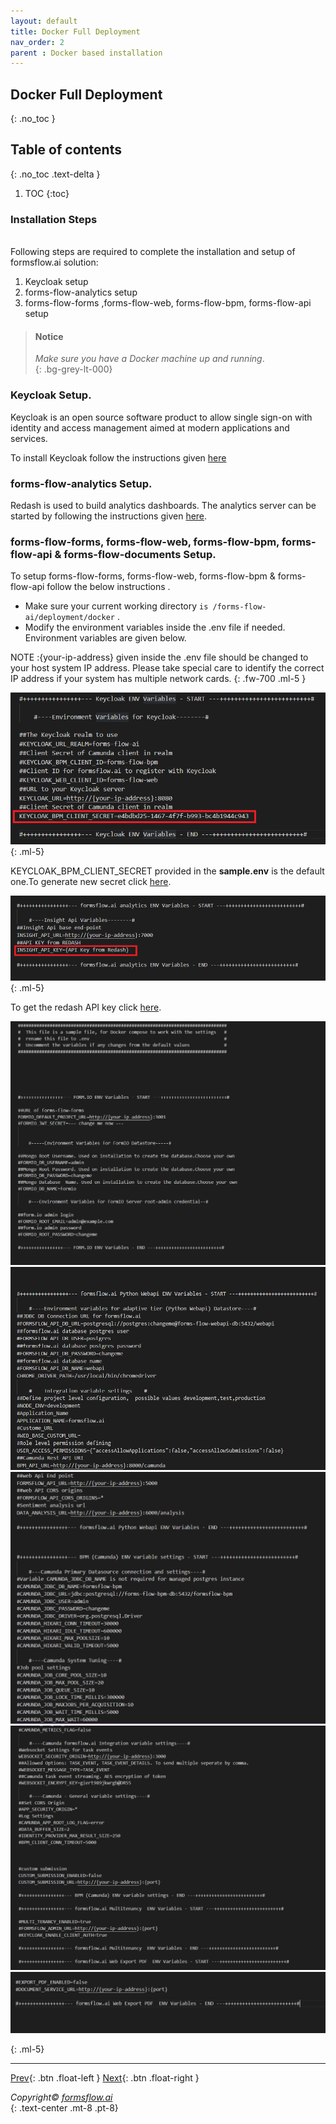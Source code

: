 ```yaml
---
layout: default
title: Docker Full Deployment
nav_order: 2
parent : Docker based installation
---
```


## Docker Full Deployment
{: .no_toc }

## Table of contents
{: .no_toc .text-delta }

1. TOC
{:toc}
### Installation Steps
\
Following steps are required to complete the installation and setup of formsflow.ai solution:  


1. Keycloak setup
2. forms-flow-analytics setup
3. forms-flow-forms ,forms-flow-web, forms-flow-bpm, forms-flow-api setup  

> ####  Notice
> *Make sure you have a Docker machine up and running*.  
{: .bg-grey-lt-000}


###  Keycloak Setup.
  Keycloak is an open source software product to allow single sign-on with identity and access management aimed at modern applications and services.

  To install Keycloak follow the instructions given
  <a  href="/Pages/Docker_Based/SetUp/KeycloakSetup.html"  target="_blank" > here</a>

###  forms-flow-analytics Setup.  
Redash is used to build analytics dashboards. The analytics server can be started by following the instructions given <a href="/Pages/Docker_Based/SetUp/Analytics.html" target="_blank" >here</a>.

###  forms-flow-forms, forms-flow-web, forms-flow-bpm, forms-flow-api & forms-flow-documents Setup. 
 
 To setup forms-flow-forms, forms-flow-web, forms-flow-bpm & forms-flow-api follow the below instructions .  
  - Make sure your current working directory `is /forms-flow-ai/deployment/docker` .  
  - Modify the environment variables inside the .env file if needed. Environment variables are given below.  

NOTE :{your-ip-address} given inside the .env file should be changed to your host system IP address. Please take special care to identify the correct IP address if your system has multiple network cards.
{: .fw-700 .ml-5    } 

 ![env var](../../assets//DockerFull/clientsecret.png)
 {: .ml-5}
 
 KEYCLOAK_BPM_CLIENT_SECRET provided in the **sample.env** is the default one.To generate new secret click <a href="/Pages/Docker_Based/SetUp/Bpm.html#get-the-keycloak-bpm-client-secret" target="_blank" >here</a>.

![analytics var](../../assets//DockerFull/analytics%20var.png)
 {: .ml-5}

To get the redash API key click <a href="/Pages/Docker_Based/SetUp/Analytics.html#get-the-redash-api-key" target="_blank" >here</a>.

![analytics var](../../assets//DockerFull/variables2.png)
![analytics var](../../assets//DockerFull/variables3.png)
![analytics var](../../assets//DockerFull/variables4.png)
![analytics var](../../assets//DockerFull/variables5.png)
![analytics var](../../assets//DockerFull/variables6.png)


 {: .ml-5}

--- 

 [Prev](/Pages/Docker_Based/QuickInstallation.html){: .btn .float-left }
 [Next](/Pages/Docker_Based/IndividualService.html){: .btn .float-right }  
  
  
  *Copyright© [formsflow.ai](https://formsflow.ai/)*   
  {: .text-center .mt-8 .pt-8}
